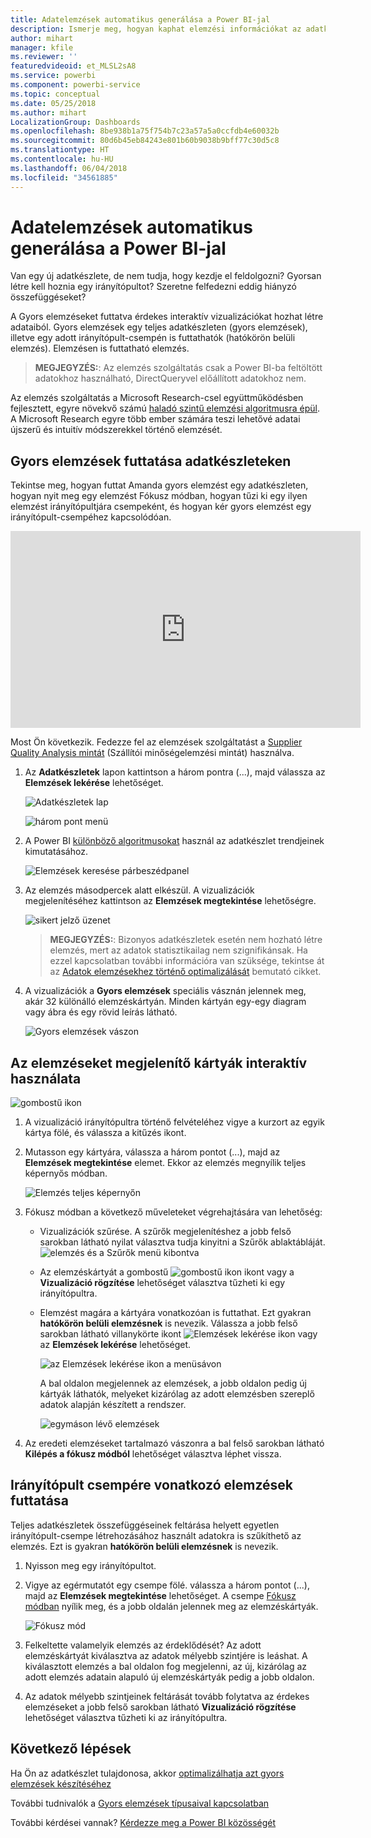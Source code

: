 ```yaml
---
title: Adatelemzések automatikus generálása a Power BI-jal
description: Ismerje meg, hogyan kaphat elemzési információkat az adatkészletekről és az irányítópult-fájlokról.
author: mihart
manager: kfile
ms.reviewer: ''
featuredvideoid: et_MLSL2sA8
ms.service: powerbi
ms.component: powerbi-service
ms.topic: conceptual
ms.date: 05/25/2018
ms.author: mihart
LocalizationGroup: Dashboards
ms.openlocfilehash: 8be938b1a75f754b7c23a57a5a0ccfdb4e60032b
ms.sourcegitcommit: 80d6b45eb84243e801b60b9038b9bff77c30d5c8
ms.translationtype: HT
ms.contentlocale: hu-HU
ms.lasthandoff: 06/04/2018
ms.locfileid: "34561885"
---
```

# <a name="automatically-generate-data-insights-with-power-bi"></a>Adatelemzések automatikus generálása a Power BI-jal
Van egy új adatkészlete, de nem tudja, hogy kezdje el feldolgozni?  Gyorsan létre kell hoznia egy irányítópultot?  Szeretne felfedezni eddig hiányzó összefüggéseket?

A Gyors elemzéseket futtatva érdekes interaktív vizualizációkat hozhat létre adataiból. Gyors elemzések egy teljes adatkészleten (gyors elemzések), illetve egy adott irányítópult-csempén is futtathatók (hatókörön belüli elemzés). Elemzésen is futtatható elemzés.

> **MEGJEGYZÉS:**: Az elemzés szolgáltatás csak a Power BI-ba feltöltött adatokhoz használható, DirectQueryvel előállított adatokhoz nem.
> 

Az elemzés szolgáltatás a Microsoft Research-csel együttműködésben fejlesztett, egyre növekvő számú [haladó szintű elemzési algoritmusra épül](service-insight-types.md). A Microsoft Research egyre több ember számára teszi lehetővé adatai újszerű és intuitív módszerekkel történő elemzését.

## <a name="run-quick-insights-on-a-dataset"></a>Gyors elemzések futtatása adatkészleteken
Tekintse meg, hogyan futtat Amanda gyors elemzést egy adatkészleten, hogyan nyit meg egy elemzést Fókusz módban, hogyan tűzi ki egy ilyen elemzést irányítópultjára csempeként, és hogyan kér gyors elemzést egy irányítópult-csempéhez kapcsolódóan.

<iframe width="560" height="315" src="https://www.youtube.com/embed/et_MLSL2sA8" frameborder="0" allowfullscreen></iframe>


Most Ön következik. Fedezze fel az elemzések szolgáltatást a [Supplier Quality Analysis mintát](sample-supplier-quality.md) (Szállítói minőségelemzési mintát) használva.

1. Az **Adatkészletek** lapon kattintson a három pontra (...), majd válassza az **Elemzések lekérése** lehetőséget.
   
    ![Adatkészletek lap](media/service-insights/power-bi-ellipses.png)
   
    ![három pont menü](media/service-insights/power-bi-tab.png)
2. A Power BI [különböző algoritmusokat](service-insight-types.md) használ az adatkészlet trendjeinek kimutatásához.
   
    ![Elemzések keresése párbeszédpanel](media/service-insights/pbi_autoinsightssearching.png)
3. Az elemzés másodpercek alatt elkészül.  A vizualizációk megjelenítéséhez kattintson az **Elemzések megtekintése** lehetőségre.
   
    ![sikert jelző üzenet](media/service-insights/pbi_autoinsightsuccess.png)
   
   > **MEGJEGYZÉS:**: Bizonyos adatkészletek esetén nem hozható létre elemzés, mert az adatok statisztikailag nem szignifikánsak.  Ha ezzel kapcsolatban további információra van szüksége, tekintse át az [Adatok elemzésekhez történő optimalizálását](service-insights-optimize.md) bemutató cikket.
   > 
   > 
1. A vizualizációk a **Gyors elemzések** speciális vásznán jelennek meg, akár 32 különálló elemzéskártyán. Minden kártyán egy-egy diagram vagy ábra és egy rövid leírás látható.
   
    ![Gyors elemzések vászon](media/service-insights/power-bi-insights.png)

## <a name="interact-with-the-insight-cards"></a>Az elemzéseket megjelenítő kártyák interaktív használata
  ![gombostű ikon](media/service-insights/pbi_hover.png)

1. A vizualizáció irányítópultra történő felvételéhez vigye a kurzort az egyik kártya fölé, és válassza a kitűzés ikont.
2. Mutasson egy kártyára, válassza a három pontot (...), majd az **Elemzések megtekintése** elemet. Ekkor az elemzés megnyílik teljes képernyős módban.
   
    ![Elemzés teljes képernyőn](media/service-insights/power-bi-insight-focus.png)
3. Fókusz módban a következő műveleteket végrehajtására van lehetőség:
   
   * Vizualizációk szűrése.  A szűrők megjelenítéshez a jobb felső sarokban látható nyilat választva tudja kinyitni a Szűrők ablaktábláját.
        ![elemzés és a Szűrők menü kibontva](media/service-insights/power-bi-insights-filter-new.png)
   * Az elemzéskártyát a gombostű ![gombostű ikon](media/service-insights/power-bi-pin-icon.png)  ikont vagy a **Vizualizáció rögzítése** lehetőséget választva tűzheti ki egy irányítópultra.
   * Elemzést magára a kártyára vonatkozóan is futtathat. Ezt gyakran **hatókörön belüli elemzésnek** is nevezik. Válassza a jobb felső sarokban látható villanykörte ikont ![Elemzések lekérése ikon](media/service-insights/power-bi-bulb-icon.png)  vagy az **Elemzések lekérése** lehetőséget.
     
       ![az Elemzések lekérése ikon a menüsávon](media/service-insights/pbi-autoinsights-tile.png)
     
     A bal oldalon megjelennek az elemzések, a jobb oldalon pedig új kártyák láthatók, melyeket kizárólag az adott elemzésben szereplő adatok alapján készített a rendszer.
     
       ![egymáson lévő elemzések](media/service-insights/power-bi-insights-on-insights-new.png)
4. Az eredeti elemzéseket tartalmazó vászonra a bal felső sarokban látható **Kilépés a fókusz módból** lehetőséget választva léphet vissza.

## <a name="run-insights-on-a-dashboard-tile"></a>Irányítópult csempére vonatkozó elemzések futtatása
Teljes adatkészletek összefüggéseinek feltárása helyett egyetlen irányítópult-csempe létrehozásához használt adatokra is szűkíthető az elemzés. Ezt is gyakran **hatókörön belüli elemzésnek** is nevezik.

1. Nyisson meg egy irányítópultot.
2. Vigye az egérmutatót egy csempe fölé. válassza a három pontot (...), majd az **Elemzések megtekintése** lehetőséget. A csempe [Fókusz módban](service-focus-mode.md) nyílik meg, és a jobb oldalán jelennek meg az elemzéskártyák.    
   
    ![Fókusz mód](media/service-insights/pbi-insights-tile.png)    
4. Felkeltette valamelyik elemzés az érdeklődését? Az adott elemzéskártyát kiválasztva az adatok mélyebb szintjére is leáshat. A kiválasztott elemzés a bal oldalon fog megjelenni, az új, kizárólag az adott elemzés adatain alapuló új elemzéskártyák pedig a jobb oldalon.    
6. Az adatok mélyebb szintjeinek feltárását tovább folytatva az érdekes elemzéseket a jobb felső sarokban látható **Vizualizáció rögzítése** lehetőséget választva tűzheti ki az irányítópultra.

## <a name="next-steps"></a>Következő lépések
Ha Ön az adatkészlet tulajdonosa, akkor [optimalizálhatja azt gyors elemzések készítéséhez](service-insights-optimize.md)

További tudnivalók a [Gyors elemzések típusaival kapcsolatban](service-insight-types.md)

További kérdései vannak? [Kérdezze meg a Power BI közösségét](http://community.powerbi.com/)

